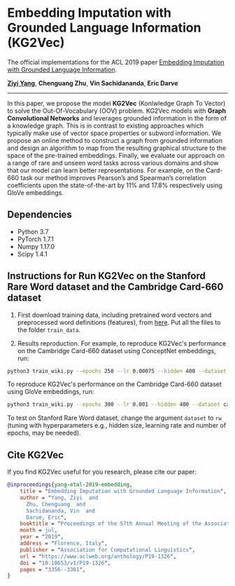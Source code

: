 # Embedding Imputation with Grounded Language Information (KG2Vec)

The official implementations for the ACL 2019 paper
[Embedding Imputation with Grounded Language Information](https://www.aclweb.org/anthology/P19-1326/).

[__Ziyi Yang__](https://web.stanford.edu/~zy99/), __Chenguang Zhu__, __Vin Sachidananda__, __Eric Darve__

-------------------------------------------------------------------------------------
In this paper, we propose the model **KG2Vec** (Konlwledge Graph To Vector) to solve the Out-Of-Vocabulary (OOV) problem. KG2Vec models with **Graph Convolutional Networks** and leverages grounded information in the form of a knowledge graph. This is in contrast to existing approaches which typically make use of vector space properties or subword information. We propose an online method to construct a graph from grounded information and design an algorithm to map from the resulting graphical structure to the space of the pre-trained embeddings. Finally, we evaluate our approach on a range of rare and unseen word tasks across various domains and show that our model can learn better representations. For example, on the Card-660 task our method improves Pearson’s and Spearman’s correlation coefficients upon the state-of-the-art by 11% and 17.8% respectively using GloVe embeddings.

## Dependencies

* Python 3.7
* PyTorch 1.7.1
* Numpy 1.17.0
* Scipy 1.4.1

## Instructions for Run KG2Vec on the Stanford Rare Word dataset and the Cambridge Card-660 dataset

1. First download training data, including pretrained word vectors and preprocessed word definitions (features), from [here](https://drive.google.com/file/d/1a_Chiuvt4phYuyD7hSU3cD-C4N-3saDo/view?usp=sharing). Put all the files to the folder ```train_data```.

2. Results reproduction.
For example, to reproduce KG2Vec's performance on the Cambridge Card-660 dataset using ConceptNet embeddings, run:
```zsh
python3 train_wiki.py --epochs 250 --lr 0.00075 --hidden 400 --dataset card --batch_size 400 --wv con
```
To reproduce KG2Vec's performance on the Cambridge Card-660 dataset using GloVe embeddings, run:
```zsh
python3 train_wiki.py --epochs 300 --lr 0.001 --hidden 400 --dataset card --batch_size 256 --wv con
```

To test on Stanford Rare Word dataset, change the argument ```dataset``` to ```rw``` (tuning with hyperparameters e.g., hidden size, learning rate and number of epochs, may be needed).

## Cite KG2Vec
If you find KG2Vec useful for you research, please cite our paper:
```bib
@inproceedings{yang-etal-2019-embedding,
    title = "Embedding Imputation with Grounded Language Information",
    author = "Yang, Ziyi  and
      Zhu, Chenguang  and
      Sachidananda, Vin  and
      Darve, Eric",
    booktitle = "Proceedings of the 57th Annual Meeting of the Association for Computational Linguistics",
    month = jul,
    year = "2019",
    address = "Florence, Italy",
    publisher = "Association for Computational Linguistics",
    url = "https://www.aclweb.org/anthology/P19-1326",
    doi = "10.18653/v1/P19-1326",
    pages = "3356--3361",
}
```
